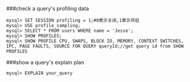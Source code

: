 ###check a query's profiling data
```
mysql> SET SESSION profiling = 1;#0表示关闭,1表示开启
mysql> USE profile_sampling;
mysql> SELECT * FROM users WHERE name = 'Jesse';
mysql> SHOW PROFILES;
mysql> SHOW PROFILE CPU, SWAPS, BLOCK IO, MEMORY, CONTEXT SWITCHES, IPC, PAGE FAULTS, SOURCE FOR QUERY queryId;//get query id from SHOW PROFILES
```
###show a query's explain plan
```
mysql> EXPLAIN your_query
```
